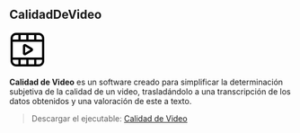##  CalidadDeVideo

![imagen](/videoInfo/Assets/pelicula.png)

**Calidad de Video** es un software creado para simplificar la determinación subjetiva de la calidad de un video, trasladándolo a una transcripción de los datos obtenidos y una valoración de este a texto.

> Descargar el ejecutable: [Calidad de Video](https://github.com/Elzevir01/CalidadDeVideo/raw/master/videoInfo/bin/Calidad%20de%20Video.zip)